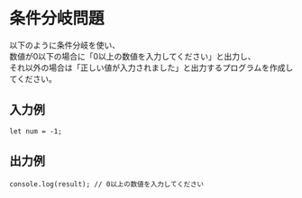 # 条件分岐問題

以下のように条件分岐を使い、    
数値が0以下の場合に「0以上の数値を入力してください」と出力し、    
それ以外の場合は「正しい値が入力されました」と出力するプログラムを作成してください。

## 入力例

```
let num = -1;
```

## 出力例

```
console.log(result); // 0以上の数値を入力してください
```